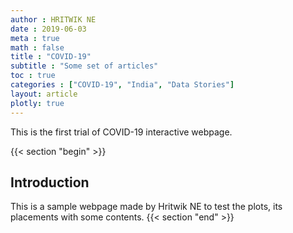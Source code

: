 ```yaml
---
author : HRITWIK NE
date : 2019-06-03
meta : true
math : false
title : "COVID-19"
subtitle : "Some set of articles"
toc : true
categories : ["COVID-19", "India", "Data Stories"]
layout: article
plotly: true
---
```


This is the first trial of COVID-19 interactive webpage.


{{< section "begin" >}} 
## Introduction

This is a sample webpage made by Hritwik NE to test the plots, its placements with some contents.
{{< section "end" >}}
